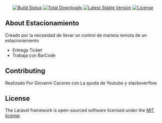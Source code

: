 

<p align="center">
<a href="https://travis-ci.org/laravel/framework"><img src="https://travis-ci.org/laravel/framework.svg" alt="Build Status"></a>
<a href="https://packagist.org/packages/laravel/framework"><img src="https://poser.pugx.org/laravel/framework/d/total.svg" alt="Total Downloads"></a>
<a href="https://packagist.org/packages/laravel/framework"><img src="https://poser.pugx.org/laravel/framework/v/stable.svg" alt="Latest Stable Version"></a>
<a href="https://packagist.org/packages/laravel/framework"><img src="https://poser.pugx.org/laravel/framework/license.svg" alt="License"></a>
</p>

## About Estacionamiento

Creado por la necesidad de llevar un control de manera remota de un estacionamiento

- Entrega Ticket
- Trabaja con BarCode

## Contributing

Realizado Por Giovanni Caceres con La ayuda de Youtube y stackoverflow


## License

The Laravel framework is open-sourced software licensed under the [MIT license](http://opensource.org/licenses/MIT).
